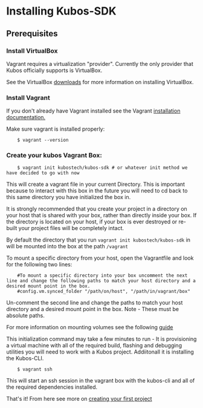 # Installing Kubos-SDK

## Prerequisites

### Install VirtualBox

Vagrant requires a virtualization "provider". Currently the only provider that Kubos officially supports is VirtualBox.

See the VirtualBox [downloads](https://www.virtualbox.org/wiki/Downloads) for more information on installing VirtualBox.

### Install Vagrant

If you don't already have Vagrant installed see the Vagrant [installation documentation.](https://www.vagrantup.com/docs/installation://www.vagrantup.com/docs/installation/)

Make sure vagrant is installed properly:

        $ vagrant --version


### Create your kubos Vagrant Box:

        $ vagrant init kubostech/kubos-sdk # or whatever init method we have decided to go with now

This will create a vagrant file in your current Directory. This is important because to interact with this box in the future you will need to
cd back to this same directory you have initialized the box in.

It is strongly recommended that you create your project in a directory on your host that is shared with your box, rather than directly inside your box. If the
directory is located on your host, if your box is ever destroyed or re-built your project files will be completely intact.

By default the directory that you run `vagrant init kubostech/kubos-sdk` in will be mounted into the box at the path `/vagrant`

To mount a specific directory from your host, open the Vagrantfile and look for the following two lines:

        #To mount a specific directory into your box uncomment the next line and change the following paths to match your host directory and a desired mount point in the box.
        #config.vm.synced_folder "/path/on/host", "/path/in/vagrant/box"

Un-comment the second line and change the paths to match your host directory and a desired mount point in the box. Note - These must be absolute paths.

For more information on mounting volumes see the following [guide](https://www.vagrantup.com/docs/synced-folders/basic_usage.html)

This initialization command may take a few minutes to run - It is provisioning a virtual machine with all of the required build, flashing and debugging
utilities you will need to work with a Kubos project. Addiitonall it is installing the Kubos-CLI.

        $ vagrant ssh

This will start an ssh session in the vagrant box with the kubos-cli and all of the required dependencies installed.

That's it! From here see more on [creating your first project](docs/first-project.md)
